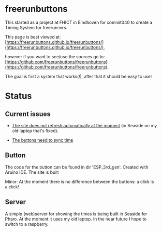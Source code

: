 # freerunbuttons

This started as a project at FHICT in Eindhoven for commit040 to create a Timing System for freerunners.

This page is best viewed at: [https://freerunbuttons.github.io/freerunbuttons/](https://freerunbuttons.github.io/freerunbuttons/),

however if you want to see/use the sources go to:
[https://github.com/freerunbuttons/freerunbuttons](https://github.com/freerunbuttons/freerunbuttons).

The goal is first a system that works(!), after that it should be easy to use!

# Status

## Current issues

+ [The site does not refresh automatically at the moment](https://freerunbuttons.github.io/freerunbuttons/docs/auto-refresh)
(in Seaside on my old laptop that's fixed).


+ [The buttons need to sync time](https://freerunbuttons.github.io/freerunbuttons/docs/timesync)


## Button

The code for the button can be found in dir 'ESP_3rd_gen'. Created with Aruino IDE. The site is built

Minor: At the moment there is no difference between the buttons: a click is a click!


## Server

A simple (web)server for showing the times is being built in Seaside for Pharo. At the moment it uses my old laptop. In the near future I hope to switch to a raspberry.
